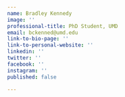 ```yaml
---
name: Bradley Kennedy
image: ''
professional-title: PhD Student, UMD
email: bckenned@umd.edu
link-to-bio-page: ''
link-to-personal-website: ''
linkedin: ''
twitter: ''
facebook: ''
instagram: ''
published: false

---
```

